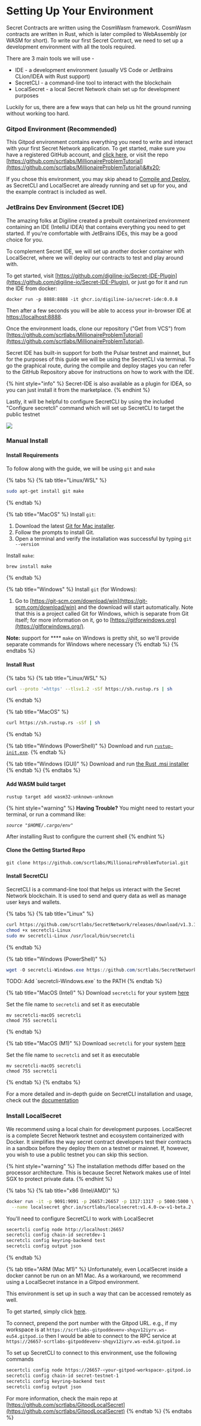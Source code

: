 # Setting Up Your Environment

Secret Contracts are written using the CosmWasm framework. CosmWasm contracts are written in Rust, which is later compiled to WebAssembly (or WASM for short). To write our first Secret Contract, we need to set up a development environment with all the tools required.&#x20;

There are 3 main tools we will use -

* IDE - a development environment (usually VS Code or JetBrains CLion/IDEA with Rust support)
* SecretCLI - a command-line tool to interact with the blockchain
* LocalSecret - a local Secret Network chain set up for development purposes

Luckily for us, there are a few ways that can help us hit the ground running without working too hard.

### Gitpod Environment (Recommended)

This Gitpod environment contains everything you need to write and interact with your first Secret Network application. To get started, make sure you have a registered GitHub account, and [click here](https://gitpod.io/#https://github.com/scrtlabs/GitpodDevEnv), or visit the repo [https://github.com/scrtlabs/MillionaireProblemTutorial](https://github.com/scrtlabs/MillionaireProblemTutorial)&#x20;

If you chose this environment, you may skip ahead to [Compile and Deploy](compile-and-deploy.md), as SecretCLI and LocalSecret are already running and set up for you, and the example contract is included as well.

### JetBrains Dev Environment (Secret IDE)

The amazing folks at Digiline created a prebuilt containerized environment containing an IDE (IntelliJ IDEA) that contains everything you need to get started. If you're comfortable with JetBrains IDEs, this may be a good choice for you.&#x20;

To complement Secret IDE, we will set up another docker container with LocalSecret, where we will deploy our contracts to test and play around with.&#x20;

To get started, visit [https://github.com/digiline-io/Secret-IDE-Plugin](https://github.com/digiline-io/Secret-IDE-Plugin), or just go for it and run the IDE from docker:

`docker run -p 8888:8888 -it ghcr.io/digiline-io/secret-ide:0.0.8`

Then after a few seconds you will be able to access your in-browser IDE at [https://localhost:8888](https://localhost:8888).

Once the environment loads, clone our repository ("Get from VCS") from [https://github.com/scrtlabs/MillionaireProblemTutorial](https://github.com/scrtlabs/MillionaireProblemTutorial).

Secret IDE has built-in support for both the Pulsar testnet and mainnet, but for the purposes of this guide we will be using the SecretCLI via terminal. To go the graphical route, during the compile and deploy stages you can refer to the GitHub Repository above for instructions on how to work with the IDE. &#x20;

{% hint style="info" %}
Secret-IDE is also available as a plugin for IDEA, so you can just install it from the marketplace.
{% endhint %}

Lastly, it will be helpful to configure SecretCLI by using the included "Configure secretcli" command which will set up SecretCLI to target the public testnet

![](<../../.gitbook/assets/image (3).png>)

### Manual Install

#### Install Requirements

To follow along with the guide, we will be using `git` and `make`

{% tabs %}
{% tab title="Linux/WSL" %}
```bash
sudo apt-get install git make
```
{% endtab %}

{% tab title="MacOS" %}
Install `git`:

1. Download the latest [Git for Mac installer](https://sourceforge.net/projects/git-osx-installer/files/).
2. Follow the prompts to install Git.
3. Open a terminal and verify the installation was successful by typing `git --version`

Install `make`:



```bash
brew install make
```
{% endtab %}

{% tab title="Windows" %}
Install `git` (for Windows):&#x20;

1. Go to [https://git-scm.com/download/win](https://git-scm.com/download/win) and the download will start automatically. Note that this is a project called Git for Windows, which is separate from Git itself; for more information on it, go to [https://gitforwindows.org](https://gitforwindows.org/).

**Note:** support for **** `make` on Windows is pretty shit, so we'll provide separate commands for Windows where necessary
{% endtab %}
{% endtabs %}

#### Install Rust

{% tabs %}
{% tab title="Linux/WSL" %}
```bash
curl --proto '=https' --tlsv1.2 -sSf https://sh.rustup.rs | sh
```
{% endtab %}

{% tab title="MacOS" %}
```bash
curl https://sh.rustup.rs -sSf | sh
```
{% endtab %}

{% tab title="Windows (PowerShell)" %}
Download and run [`rustup-init.exe`](https://static.rust-lang.org/rustup/dist/i686-pc-windows-gnu/rustup-init.exe).
{% endtab %}

{% tab title="Windows (GUI)" %}
Download and run [the Rust .msi installer ](https://static.rust-lang.org/dist/rust-1.62.1-aarch64-pc-windows-msvc.msi)
{% endtab %}
{% endtabs %}

#### Add WASM build target

```
rustup target add wasm32-unknown-unknown
```

{% hint style="warning" %}
**Having Trouble?** You might need to restart your terminal, or run a command like:&#x20;

_`source "$HOME/.cargo/env"`_

After installing Rust to configure the current shell
{% endhint %}

#### Clone the Getting Started Repo

```
git clone https://github.com/scrtlabs/MillionaireProblemTutorial.git
```

#### Install SecretCLI

SecretCLI is a command-line tool that helps us interact with the Secret Network blockchain. It is used to send and query data as well as manage user keys and wallets.

{% tabs %}
{% tab title="Linux" %}
```bash
curl https://github.com/scrtlabs/SecretNetwork/releases/download/v1.3.1/secretcli-Linux
chmod +x secretcli-Linux
sudo mv secretcli-Linux /usr/local/bin/secretcli
```
{% endtab %}

{% tab title="Windows (PowerShell)" %}
```powershell
wget -O secretcli-Windows.exe https://github.com/scrtlabs/SecretNetwork/releases/download/v1.3.1/secretcli-Windows
```

TODO: Add \`secretcli-Windows.exe\` to the PATH
{% endtab %}

{% tab title="MacOS (Intel)" %}
Download `secretcli` for your system [here](https://github.com/scrtlabs/SecretNetwork/releases/download/v1.3.1/secretcli-MacOS-arm64)

Set the file name to `secretcli` and set it as executable

```
mv secretcli-macOS secretcli
chmod 755 secretcli
```
{% endtab %}

{% tab title="MacOS (M1)" %}
Download `secretcli` for your system [here](https://github.com/scrtlabs/SecretNetwork/releases/download/v1.3.1/secretcli-macOS)

Set the file name to `secretcli` and set it as executable

```
mv secretcli-macOS secretcli
chmod 755 secretcli
```
{% endtab %}
{% endtabs %}

For a more detailed and in-depth guide on SecretCLI installation and usage, check out the [documentation](https://docs.scrt.network/secret-network-documentation/development/secret-cli)

### Install LocalSecret

We recommend using a local chain for development purposes. LocalSecret is a complete Secret Network testnet and ecosystem containerized with Docker. It simplifies the way secret contract developers test their contracts in a sandbox before they deploy them on a testnet or mainnet. If, however, you wish to use a public testnet you can skip this section.

{% hint style="warning" %}
The installation methods differ based on the processor architecture. This is because Secret Network makes use of Intel SGX to protect private data.
{% endhint %}

{% tabs %}
{% tab title="x86 (Intel/AMD)" %}
```bash
docker run -it -p 9091:9091 -p 26657:26657 -p 1317:1317 -p 5000:5000 \
  --name localsecret ghcr.io/scrtlabs/localsecret:v1.4.0-cw-v1-beta.2
```

You'll need to configure SecretCLI to work with LocalSecret

```bash
secertcli config node http://localhost:26657
secretcli config chain-id secretdev-1
secretcli config keyring-backend test
secretcli config output json
```
{% endtab %}

{% tab title="ARM (Mac M1)" %}
Unfortunately, even LocalSecret inside a docker cannot be run on an M1 Mac. As a workaround, we recommend using a LocalSecret instance in a Gitpod environment.

This environment is set up in such a way that can be accessed remotely as well.

To get started, simply click [here](https://gitpod.io/#https://github.com/scrtlabs/GitpodDevEnv).

To connect, prepend the port number with the Gitpod URL. e.g., if my workspace is at `https://scrtlabs-gitpoddevenv-shqyv12iyrv.ws-eu54.gitpod.io` then I would be able to connect to the RPC service at `https://26657-scrtlabs-gitpoddevenv-shqyv12iyrv.ws-eu54.gitpod.io`

To set up SecretCLI to connect to this environment, use the following commands

```bash
secertcli config node https://26657-<your-gitpod-workspace>.gitpod.io
secretcli config chain-id secret-testnet-1
secretcli config keyring-backend test
secretcli config output json
```

For more information, check the main repo at [https://github.com/scrtlabs/GitpodLocalSecret](https://github.com/scrtlabs/GitpodLocalSecret)
{% endtab %}
{% endtabs %}
